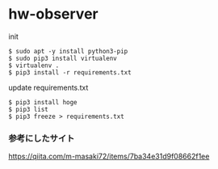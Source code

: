 # hw-observer

init

```
$ sudo apt -y install python3-pip
$ sudo pip3 install virtualenv
$ virtualenv .
$ pip3 install -r requirements.txt
```

update requirements.txt

```
$ pip3 install hoge
$ pip3 list
$ pip3 freeze > requirements.txt
```


### 参考にしたサイト
https://qiita.com/m-masaki72/items/7ba34e31d9f08662f1ee
